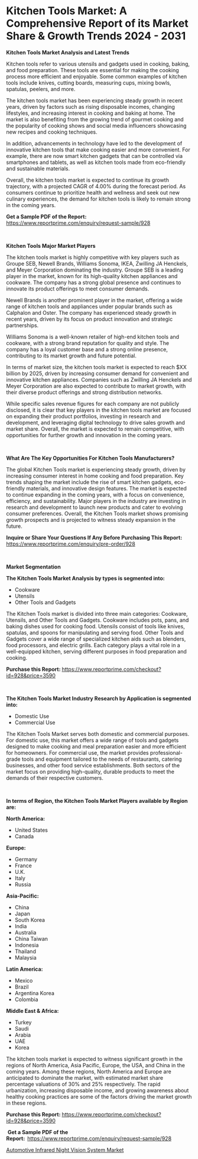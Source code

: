 <p><h1>Kitchen Tools Market: A Comprehensive Report of its Market Share & Growth Trends 2024 - 2031</h1></p><p><strong>Kitchen Tools Market Analysis and Latest Trends</strong></p>
<p><p>Kitchen tools refer to various utensils and gadgets used in cooking, baking, and food preparation. These tools are essential for making the cooking process more efficient and enjoyable. Some common examples of kitchen tools include knives, cutting boards, measuring cups, mixing bowls, spatulas, peelers, and more.</p><p>The kitchen tools market has been experiencing steady growth in recent years, driven by factors such as rising disposable incomes, changing lifestyles, and increasing interest in cooking and baking at home. The market is also benefiting from the growing trend of gourmet cooking and the popularity of cooking shows and social media influencers showcasing new recipes and cooking techniques.</p><p>In addition, advancements in technology have led to the development of innovative kitchen tools that make cooking easier and more convenient. For example, there are now smart kitchen gadgets that can be controlled via smartphones and tablets, as well as kitchen tools made from eco-friendly and sustainable materials.</p><p>Overall, the kitchen tools market is expected to continue its growth trajectory, with a projected CAGR of 4.00% during the forecast period. As consumers continue to prioritize health and wellness and seek out new culinary experiences, the demand for kitchen tools is likely to remain strong in the coming years.</p></p>
<p><strong>Get a Sample PDF of the Report:&nbsp;</strong> <a href="https://www.reportprime.com/enquiry/request-sample/928">https://www.reportprime.com/enquiry/request-sample/928</a></p>
<p>&nbsp;</p>
<p><strong>Kitchen Tools Major Market Players</strong></p>
<p><p>The kitchen tools market is highly competitive with key players such as Groupe SEB, Newell Brands, Williams Sonoma, IKEA, Zwilling JA Henckels, and Meyer Corporation dominating the industry. Groupe SEB is a leading player in the market, known for its high-quality kitchen appliances and cookware. The company has a strong global presence and continues to innovate its product offerings to meet consumer demands.</p><p>Newell Brands is another prominent player in the market, offering a wide range of kitchen tools and appliances under popular brands such as Calphalon and Oster. The company has experienced steady growth in recent years, driven by its focus on product innovation and strategic partnerships.</p><p>Williams Sonoma is a well-known retailer of high-end kitchen tools and cookware, with a strong brand reputation for quality and style. The company has a loyal customer base and a strong online presence, contributing to its market growth and future potential.</p><p>In terms of market size, the kitchen tools market is expected to reach $XX billion by 2025, driven by increasing consumer demand for convenient and innovative kitchen appliances. Companies such as Zwilling JA Henckels and Meyer Corporation are also expected to contribute to market growth, with their diverse product offerings and strong distribution networks.</p><p>While specific sales revenue figures for each company are not publicly disclosed, it is clear that key players in the kitchen tools market are focused on expanding their product portfolios, investing in research and development, and leveraging digital technology to drive sales growth and market share. Overall, the market is expected to remain competitive, with opportunities for further growth and innovation in the coming years.</p></p>
<p>&nbsp;</p>
<p><strong>What Are The Key Opportunities For Kitchen Tools Manufacturers?</strong></p>
<p><p>The global Kitchen Tools market is experiencing steady growth, driven by increasing consumer interest in home cooking and food preparation. Key trends shaping the market include the rise of smart kitchen gadgets, eco-friendly materials, and innovative design features. The market is expected to continue expanding in the coming years, with a focus on convenience, efficiency, and sustainability. Major players in the industry are investing in research and development to launch new products and cater to evolving consumer preferences. Overall, the Kitchen Tools market shows promising growth prospects and is projected to witness steady expansion in the future.</p></p>
<p><strong>Inquire or Share Your Questions If Any Before Purchasing This Report:</strong> <a href="https://www.reportprime.com/enquiry/pre-order/928">https://www.reportprime.com/enquiry/pre-order/928</a></p>
<p>&nbsp;</p>
<p><strong>Market Segmentation</strong></p>
<p><strong>The Kitchen Tools Market Analysis by types is segmented into:</strong></p>
<p><ul><li>Cookware</li><li>Utensils</li><li>Other Tools and Gadgets</li></ul></p>
<p><p>The Kitchen Tools market is divided into three main categories: Cookware, Utensils, and Other Tools and Gadgets. Cookware includes pots, pans, and baking dishes used for cooking food. Utensils consist of tools like knives, spatulas, and spoons for manipulating and serving food. Other Tools and Gadgets cover a wide range of specialized kitchen aids such as blenders, food processors, and electric grills. Each category plays a vital role in a well-equipped kitchen, serving different purposes in food preparation and cooking.</p></p>
<p><strong>Purchase this Report:&nbsp;</strong><a href="https://www.reportprime.com/checkout?id=928&price=3590">https://www.reportprime.com/checkout?id=928&price=3590</a></p>
<p>&nbsp;</p>
<p><strong>The Kitchen Tools Market Industry Research by Application is segmented into:</strong></p>
<p><ul><li>Domestic Use</li><li>Commercial Use</li></ul></p>
<p><p>The Kitchen Tools Market serves both domestic and commercial purposes. For domestic use, this market offers a wide range of tools and gadgets designed to make cooking and meal preparation easier and more efficient for homeowners. For commercial use, the market provides professional-grade tools and equipment tailored to the needs of restaurants, catering businesses, and other food service establishments. Both sectors of the market focus on providing high-quality, durable products to meet the demands of their respective customers.</p></p>
<p>&nbsp;</p>
<p><strong>In terms of Region, the Kitchen Tools Market Players available by Region are:</strong></p>
<p>
    <p> <strong> North America: </strong>
        <ul>
            <li>United States</li>
            <li>Canada</li>
        </ul>
        </p> 
    <p> <strong> Europe: </strong>
        <ul>
            <li>Germany</li>
            <li>France</li>
            <li>U.K.</li>
            <li>Italy</li>
            <li>Russia</li>
        </ul>
        </p> 
    <p> <strong> Asia-Pacific: </strong>
        <ul>
            <li>China</li>
            <li>Japan</li>
            <li>South Korea</li>
            <li>India</li>
            <li>Australia</li>
            <li>China Taiwan</li>
            <li>Indonesia</li>
            <li>Thailand</li>
            <li>Malaysia</li>
        </ul>
        </p> 
    <p> <strong> Latin America: </strong>
        <ul>
            <li>Mexico</li>
            <li>Brazil</li>
            <li>Argentina Korea</li>
            <li>Colombia</li>
        </ul>
        </p> 
    <p> <strong> Middle East & Africa: </strong>
        <ul>
            <li>Turkey</li>
            <li>Saudi</li>
            <li>Arabia</li>
            <li>UAE</li>
            <li>Korea</li>
        </ul>
    </p>
    </p>
<p><p>The kitchen tools market is expected to witness significant growth in the regions of North America, Asia Pacific, Europe, the USA, and China in the coming years. Among these regions, North America and Europe are anticipated to dominate the market, with estimated market share percentage valuations of 30% and 25% respectively. The rapid urbanization, increasing disposable income, and growing awareness about healthy cooking practices are some of the factors driving the market growth in these regions.</p></p>
<p><strong>Purchase this Report: </strong><a href="https://www.reportprime.com/checkout?id=928&price=3590">https://www.reportprime.com/checkout?id=928&price=3590</a></p>
<p>&nbsp;<strong>Get a Sample PDF of the Report:&nbsp;&nbsp;</strong><a href="https://www.reportprime.com/enquiry/request-sample/928">https://www.reportprime.com/enquiry/request-sample/928</a></p>
<p><strong></strong></p>
<p><p><a href="https://nifty-kite-d51.notion.site/Automotive-Infrared-Night-Vision-System-Market-Challenges-Opportunities-and-Growth-Drivers-and-Ma-018734d16d6e4bf097181c8e56e555f1">Automotive Infrared Night Vision System Market</a></p></p>
